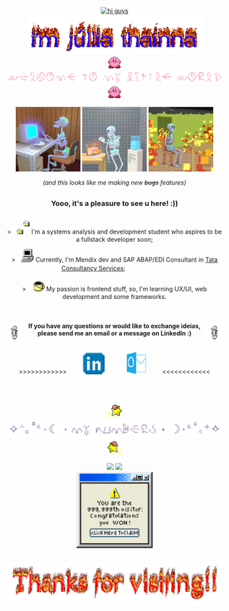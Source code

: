 <div align="center">
  <a href="https://git.io/typing-svg">
    <img src="https://readme-typing-svg.demolab.com?font=Source+Code+Pro&size=40&pause=1000&center=true&color=09e531&height=50&vCenter=true&lines=%3E%E2%80%8E%E2%80%8E+%E2%80%8E%E2%80%8E+h%E2%80%8E+i%E2%80%8E%E2%80%8E+%E2%80%8E+g+%E2%80%8Eu%E2%80%8E+y%E2%80%8E+s%E2%80%8E%E2%80%8E+!" alt="hi guys"/>
  </a>
</div>

<div align="center">
 <img src="https://github.com/JulliaThainna/JulliaThainna/blob/main/imgs/my-name.gif" alt="i'm júllia thainna">
</div>

<div align="center">
  <img src="https://github.com/JulliaThainna/JulliaThainna/blob/main/imgs/kirby-hi.gif" width="30">
  <img src="https://github.com/JulliaThainna/JulliaThainna/blob/main/imgs/welcome.gif" alt="welcome to my little world" width="700">
  <img src="https://github.com/JulliaThainna/JulliaThainna/blob/main/imgs/kirby-hi.gif" width="30">  
</div>

<br>

<div display="inline-block" align="center">
  <img src="https://github.com/JulliaThainna/JulliaThainna/blob/main/imgs/skeleton_typing.gif" width="150" height="150">
  <img src="https://github.com/JulliaThainna/JulliaThainna/blob/main/imgs/desperate_skeleton.gif" width="150" height="150">
  <img src="https://github.com/JulliaThainna/JulliaThainna/blob/main/imgs/skeleton_it's_okay.gif" width="150" height="150">

  _(and this looks like me making new ~~bugs~~ features)_
</div>

<h2></h2>

<h3 align="center">Yooo, it's a pleasure to see u here! :))</h3>
  <p align="center"> >ㅤ<img width="30" src="https://github.com/JulliaThainna/JulliaThainna/blob/main/imgs/files.gif"> I'm a systems analysis and development student who aspires to be a fullstack developer soon;</p>
  <p align="center"> >ㅤ<img width="30" src="https://github.com/JulliaThainna/JulliaThainna/blob/main/imgs/computer.gif"> Currently, I'm Mendix dev and SAP ABAP/EDI Consultant in <a href="https://www.tcs.com/">Tata Consultancy Services</a>; ㅤㅤㅤ ㅤㅤㅤㅤ</p>
  <p align="center"> >ㅤ<img width="30" src="https://github.com/JulliaThainna/JulliaThainna/blob/main/imgs/paint.gif"> My passion is frontend stuff, so, I'm learning UX/UI, web development and some frameworks.</p>
  
<br>

<div>
  <img align="left" width="40" src="https://github.com/JulliaThainna/JulliaThainna/blob/main/imgs/clips.gif">
  <img align="right" width="40" src="https://github.com/JulliaThainna/JulliaThainna/blob/main/imgs/clips.gif">
  <h4 align="center">If you have any questions or would like to exchange ideias, please send me an email or a message on LinkedIn :)</h4>
  
</div>
<br>

<div align="center">
  >>>>>>>>>>>> ㅤ ㅤ
  <a href="https://www.linkedin.com/in/JulliaThainna/"><img width="50" src="https://github.com/JulliaThainna/JulliaThainna/blob/main/imgs/linkedin.png"></a>
  ㅤ ㅤㅤ
  <a href="mailto:julliathainna@outlook.com?subject=Hello%20Júllia,%20I%20found%20you%20on%20Github"><img width="50" src="https://github.com/JulliaThainna/JulliaThainna/blob/main/imgs/outlook.com.png"></a>
   ㅤ ㅤ<<<<<<<<<<<<
</div>


<br><br>

<div align="center">
  <img src="https://github.com/JulliaThainna/JulliaThainna/blob/main/imgs/kirby-star.gif">
  <img width="550" src="https://github.com/JulliaThainna/JulliaThainna/blob/main/imgs/my-numbers.gif">
  <img src="https://github.com/JulliaThainna/JulliaThainna/blob/main/imgs/kirby-star-espelhado.gif">
</div>

<br>

<div align="center">
  <img  width="420" src="https://github-readme-stats.vercel.app/api?username=JulliaThainna&show_icons=true&theme=transparent&include_all_commits=true&icon_color=ff9cb6&title_color=ff9cb6&text_color=957dad&show_owner=true&custom_title=My+Stats&border_color=957dad&border_radius=0&hide=issues&include_all_commits=true&hide_border=true"/>
  <img height="153" src="https://github-readme-stats.vercel.app/api/top-langs/?username=JulliaThainna&theme=transparent&text_color=957dad&icon_color=a7bed3&title_color=ff8fab&layout=compact&custom_title=My+Most+Used+Languages&border_color=957dad&border_radius=0&hide_border=true"/>
</div>

<div align="center">
  <a href="https://www.youtube.com/watch?v=dQw4w9WgXcQ"><img width="180" src="https://github.com/JulliaThainna/JulliaThainna/blob/main/imgs/error.gif"></a>
</div>

<h2></h2>

<div align="center">
  <img width="500" src="https://github.com/JulliaThainna/JulliaThainna/blob/main/imgs/thanks_for_visiting.gif">
</div>
